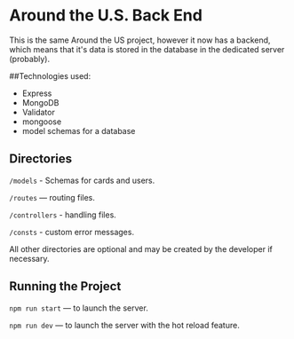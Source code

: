 # Around the U.S. Back End  

This is the same Around the US project, however it now has a backend, which means that it's data is stored in the database in the dedicated server (probably).

##Technologies used:
- Express
- MongoDB
- Validator
- mongoose
- model schemas for a database

  
## Directories  
  
`/models` - Schemas for cards and users.
  
`/routes` — routing files.  

`/controllers` - handling files.

`/consts` - custom error messages.
  
All other directories are optional and may be created by the developer if necessary.   
  
## Running the Project  
  
`npm run start` — to launch the server.  
  
`npm run dev` — to launch the server with the hot reload feature.  



